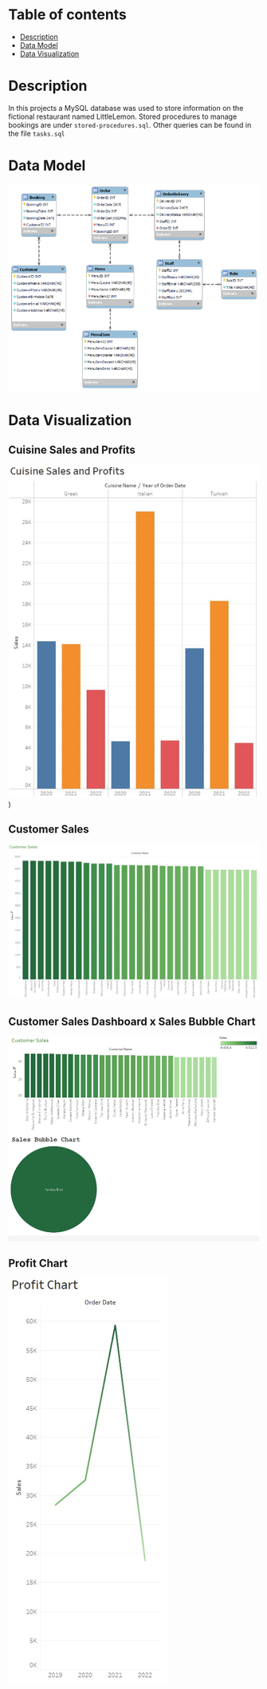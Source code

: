 # Table of contents
- [Description](#description)
- [Data Model](#data-model)
- [Data Visualization](#data-visualization)

# Description
In this projects a MySQL database was used to store information on the fictional restaurant named LittleLemon. 
Stored procedures to manage bookings are under `stored-procedures.sql`. Other queries can be found in the file `tasks.sql`

# Data Model
![Database's Data Model](https://github.com/tiagomorato/db-capstone-project/blob/master/LittleLemonDM.png)

# Data Visualization
## Cuisine Sales and Profits
![Cuisine Sales and Profits](https://github.com/tiagomorato/db-capstone-project/blob/master/Tableau%20-%20Cuisine%20Sales%20and%20Profits.jpg))

## Customer Sales
![Database's Data Model](https://github.com/tiagomorato/db-capstone-project/blob/master/Tableau%20-%20Customer%20Sales.jpg)

## Customer Sales Dashboard x Sales Bubble Chart
![Customer Sales Dashboard x Sales Bubble Chart](https://github.com/tiagomorato/db-capstone-project/blob/master/Tableau%20-%20Dashboard%20Customer%20Sales%20x%20Sales%20Bubble%20Chart.jpg)

## Profit Chart
![Database's Data Model](https://github.com/tiagomorato/db-capstone-project/blob/master/Tableau%20-%20Profit%20Chart.jpg)
